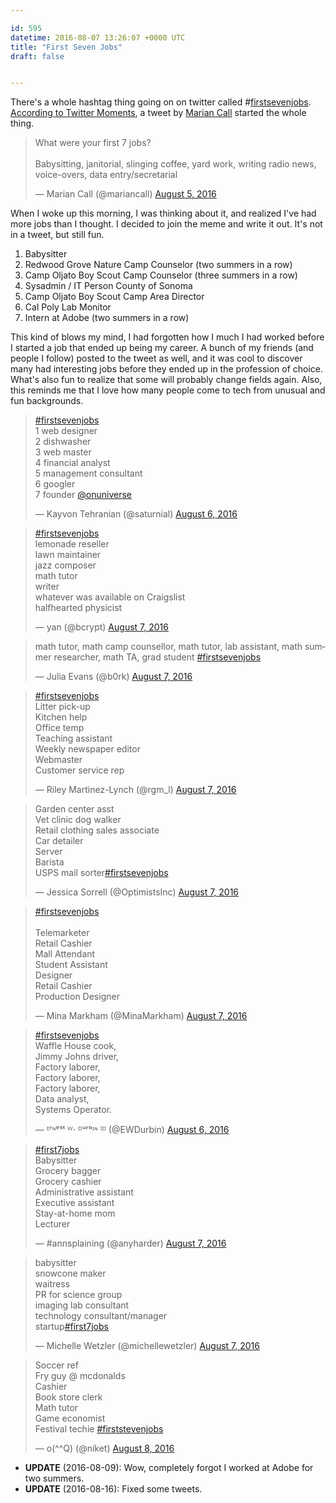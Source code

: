 ```yaml
---

id: 595
datetime: 2016-08-07 13:26:07 +0000 UTC
title: "First Seven Jobs"
draft: false


---
```


There's a whole hashtag thing going on on twitter called #[firstsevenjobs](https://twitter.com/search?q=%!f(MISSING)irstsevenjobs&src=tyah). [According to Twitter Moments](https://twitter.com/i/moments/762017894775390208), a tweet by [Marian Call](https://en.wikipedia.org/wiki/Marian_Call) started the whole thing.

<blockquote class="twitter-tweet" data-lang="en"><p lang="en" dir="ltr">What were your first 7 jobs? <br><br>Babysitting, janitorial, slinging coffee, yard work, writing radio news, voice-overs, data entry/secretarial</p>&mdash; Marian Call (@mariancall) <a href="https://twitter.com/mariancall/status/761366330511544320">August 5, 2016</a></blockquote>

When I woke up this morning, I was thinking about it, and realized I've had more jobs than I thought. I decided to join the meme and write it out. It's not in a tweet, but still fun.

 1. Babysitter
 2. Redwood Grove Nature Camp Counselor (two summers in a row)
 3. Camp Oljato Boy Scout Camp Counselor (three summers in a row)
 4. Sysadmin / IT Person County of Sonoma
 5. Camp Oljato Boy Scout Camp Area Director
 6. Cal Poly Lab Monitor
 7. Intern at Adobe (two summers in a row)

This kind of blows my mind, I had forgotten how I much I had worked before I started a job that ended up being my career. A bunch of my friends (and people I follow) posted to the tweet as well, and it was cool to discover many had interesting jobs before they ended up in the profession of choice. What's also fun to realize that some will probably change fields again. Also, this reminds me that I love how many people come to tech from unusual and fun backgrounds.

<blockquote class="twitter-tweet" data-lang="en"><p lang="en" dir="ltr"><a href="https://twitter.com/hashtag/firstsevenjobs?src=hash">#firstsevenjobs</a> <br>1 web designer<br>2 dishwasher<br>3 web master<br>4 financial analyst<br>5 management consultant<br>6 googler<br>7 founder <a href="https://twitter.com/onuniverse">@onuniverse</a></p>&mdash; Kayvon Tehranian (@saturnial) <a href="https://twitter.com/saturnial/status/762012857118683136">August 6, 2016</a></blockquote>

<blockquote class="twitter-tweet" data-lang="en"><p lang="en" dir="ltr"><a href="https://twitter.com/hashtag/firstsevenjobs?src=hash">#firstsevenjobs</a><br>lemonade reseller<br>lawn maintainer<br>jazz composer<br>math tutor<br>writer<br>whatever was available on Craigslist<br>halfhearted physicist</p>&mdash; yan (@bcrypt) <a href="https://twitter.com/bcrypt/status/762149553038503937">August 7, 2016</a></blockquote>

<blockquote class="twitter-tweet" data-lang="en"><p lang="en" dir="ltr">math tutor, math camp counsellor, math tutor, lab assistant, math summer researcher, math TA, grad student <a href="https://twitter.com/hashtag/firstsevenjobs?src=hash">#firstsevenjobs</a></p>&mdash; Julia Evans (@b0rk) <a href="https://twitter.com/b0rk/status/762136202778664961">August 7, 2016</a></blockquote>

<blockquote class="twitter-tweet" data-lang="en"><p lang="en" dir="ltr"><a href="https://twitter.com/hashtag/firstsevenjobs?src=hash">#firstsevenjobs</a> <br>Litter pick-up<br>Kitchen help<br>Office temp<br>Teaching assistant<br>Weekly newspaper editor<br>Webmaster<br>Customer service rep</p>&mdash; Riley Martinez-Lynch (@rgm_l) <a href="https://twitter.com/rgm_l/status/762100774876815360">August 7, 2016</a></blockquote>

<blockquote class="twitter-tweet" data-lang="en"><p lang="en" dir="ltr">Garden center asst<br>Vet clinic dog walker<br>Retail clothing sales associate<br>Car detailer<br>Server<br>Barista<br>USPS mail sorter<a href="https://twitter.com/hashtag/firstsevenjobs?src=hash">#firstsevenjobs</a></p>&mdash; Jessica Sorrell (@OptimistsInc) <a href="https://twitter.com/OptimistsInc/status/762094206743707648">August 7, 2016</a></blockquote>

<blockquote class="twitter-tweet" data-lang="en"><p lang="fr" dir="ltr"><a href="https://twitter.com/hashtag/firstsevenjobs?src=hash">#firstsevenjobs</a> <br><br>Telemarketer<br>Retail Cashier<br>Mall Attendant<br>Student Assistant<br>Designer<br>Retail Cashier<br>Production Designer</p>&mdash; Mina Markham (@MinaMarkham) <a href="https://twitter.com/MinaMarkham/status/762096657064423424">August 7, 2016</a></blockquote>

<blockquote class="twitter-tweet" data-lang="en"><p lang="en" dir="ltr"><a href="https://twitter.com/hashtag/firstsevenjobs?src=hash">#firstsevenjobs</a><br>Waffle House cook,<br>Jimmy Johns driver,<br>Factory laborer,<br>Factory laborer,<br>Factory laborer,<br>Data analyst,<br>Systems Operator.</p>&mdash; ᴱʳᶰᵉˢᵗ ᵂ⋅ ᴰᵘʳᵇᶦᶰ ᴵᴵᴵ (@EWDurbin) <a href="https://twitter.com/EWDurbin/status/762040030743371776">August 6, 2016</a></blockquote>

<blockquote class="twitter-tweet" data-lang="en"><p lang="en" dir="ltr"><a href="https://twitter.com/hashtag/first7jobs?src=hash">#first7jobs</a><br>Babysitter<br>Grocery bagger<br>Grocery cashier<br>Administrative assistant<br>Executive assistant<br>Stay-at-home mom<br>Lecturer</p>&mdash; #annsplaining (@anyharder) <a href="https://twitter.com/anyharder/status/762094470842097665">August 7, 2016</a></blockquote>

<blockquote class="twitter-tweet" data-lang="en"><p lang="en" dir="ltr">babysitter<br>snowcone maker<br>waitress<br>PR for science group<br>imaging lab consultant<br>technology consultant/manager<br>startup<a href="https://twitter.com/hashtag/first7jobs?src=hash">#first7jobs</a></p>&mdash; Michelle Wetzler (@michellewetzler) <a href="https://twitter.com/michellewetzler/status/762135611402616832">August 7, 2016</a></blockquote>

<blockquote class="twitter-tweet" data-lang="en"><p lang="en" dir="ltr">Soccer ref<br>Fry guy @ mcdonalds<br>Cashier <br>Book store clerk<br>Math tutor <br>Game economist <br>Festival techie <a href="https://twitter.com/hashtag/firststevenjobs?src=hash">#firststevenjobs</a></p>&mdash; o(^^Q) (@niket) <a href="https://twitter.com/niket/status/762523518323924992">August 8, 2016</a></blockquote>

<script async src="//platform.twitter.com/widgets.js" charset="utf-8"></script>

 - **UPDATE** (2016-08-09): Wow, completely forgot I worked at Adobe for two summers.
 - **UPDATE** (2016-08-16): Fixed some tweets.
